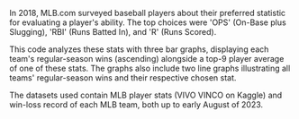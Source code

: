 In 2018, MLB.com surveyed baseball players about their preferred statistic for evaluating a 
player's ability. The top choices were 'OPS' (On-Base plus Slugging), 'RBI' (Runs Batted In), and 
'R' (Runs Scored).

This code analyzes these stats with three bar graphs, displaying each team's regular-season wins 
(ascending) alongside a top-9 player average of one of these stats. The graphs also include two 
line graphs illustrating all teams' regular-season wins and their respective chosen stat.

The datasets used contain MLB player stats (VIVO VINCO on Kaggle) and win-loss record of each
MLB team, both up to early August of 2023. 
